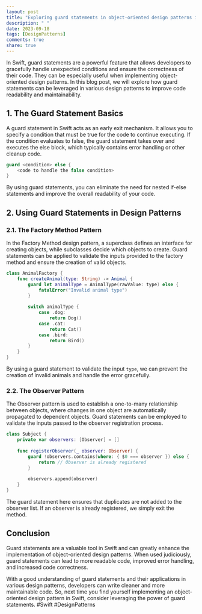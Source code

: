 ```yaml
---
layout: post
title: "Exploring guard statements in object-oriented design patterns in Swift"
description: " "
date: 2023-09-18
tags: [DesignPatterns]
comments: true
share: true
---
```


In Swift, guard statements are a powerful feature that allows developers to gracefully handle unexpected conditions and ensure the correctness of their code. They can be especially useful when implementing object-oriented design patterns. In this blog post, we will explore how guard statements can be leveraged in various design patterns to improve code readability and maintainability.

## 1. The Guard Statement Basics

A guard statement in Swift acts as an early exit mechanism. It allows you to specify a condition that must be true for the code to continue executing. If the condition evaluates to false, the guard statement takes over and executes the else block, which typically contains error handling or other cleanup code.

```swift
guard <condition> else {
    <code to handle the false condition>
}
```

By using guard statements, you can eliminate the need for nested if-else statements and improve the overall readability of your code.

## 2. Using Guard Statements in Design Patterns

### 2.1. The Factory Method Pattern

In the Factory Method design pattern, a superclass defines an interface for creating objects, while subclasses decide which objects to create. Guard statements can be applied to validate the inputs provided to the factory method and ensure the creation of valid objects.

```swift
class AnimalFactory {
    func createAnimal(type: String) -> Animal {
        guard let animalType = AnimalType(rawValue: type) else {
            fatalError("Invalid animal type")
        }
        
        switch animalType {
            case .dog:
                return Dog()
            case .cat:
                return Cat()
            case .bird:
                return Bird()
        }
    }
}
```

By using a guard statement to validate the input `type`, we can prevent the creation of invalid animals and handle the error gracefully.

### 2.2. The Observer Pattern

The Observer pattern is used to establish a one-to-many relationship between objects, where changes in one object are automatically propagated to dependent objects. Guard statements can be employed to validate the inputs passed to the observer registration process.

```swift
class Subject {
    private var observers: [Observer] = []
    
    func registerObserver(_ observer: Observer) {
        guard !observers.contains(where: { $0 === observer }) else {
            return // Observer is already registered
        }
        
        observers.append(observer)
    }
}
```

The guard statement here ensures that duplicates are not added to the observer list. If an observer is already registered, we simply exit the method.

## Conclusion

Guard statements are a valuable tool in Swift and can greatly enhance the implementation of object-oriented design patterns. When used judiciously, guard statements can lead to more readable code, improved error handling, and increased code correctness.

With a good understanding of guard statements and their applications in various design patterns, developers can write cleaner and more maintainable code. So, next time you find yourself implementing an object-oriented design pattern in Swift, consider leveraging the power of guard statements. #Swift #DesignPatterns